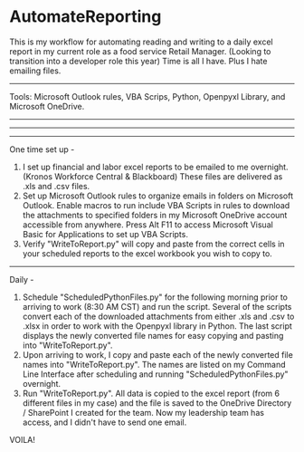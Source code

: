 # AutomateReporting

This is my workflow for automating reading and writing to a daily excel report in my current role as a food service Retail Manager. (Looking to transition into a developer role this year) Time is all I have. Plus I hate emailing files.
______________________________________________________
Tools: Microsoft Outlook rules, VBA Scrips, Python, Openpyxl Library, and Microsoft OneDrive.
______________________________________________________
______________________________________________________
______________________________________________________
One time set up -
1)  I set up financial and labor excel reports to be emailed to me overnight. (Kronos Workforce Central & Blackboard) These files are delivered as .xls and .csv files.
2)  Set up Microsoft Outlook rules to organize emails in folders on Microsoft Outlook. Enable macros to run include VBA Scripts in rules to download the attachments to specified folders in my Microsoft OneDrive account accessible from anywhere. Press Alt F11 to access Microsoft Visual Basic for Applications to set up VBA Scripts.
3)  Verify "WriteToReport.py" will copy and paste from the correct cells in your scheduled reports to the excel workbook you wish to copy to. 
______________________________________________________
Daily -
1)  Schedule "ScheduledPythonFiles.py" for the following morning prior to arriving to work (8:30 AM CST) and run the script. Several of the scripts convert each of the downloaded attachments from either .xls and .csv to .xlsx in order to work with the Openpyxl library in Python. The last script displays the newly converted file names for easy copying and pasting into "WriteToReport.py".
2)  Upon arriving to work, I copy and paste each of the newly converted file names into "WriteToReport.py". The names are listed on my Command Line Interface after scheduling and running "ScheduledPythonFiles.py" overnight.
3)  Run "WriteToReport.py". All data is copied to the excel report (from 6 different files in my case) and the file is saved to the OneDrive Directory / SharePoint I created for the team. Now my leadership team has access, and I didn't have to send one email. 



VOILA!
